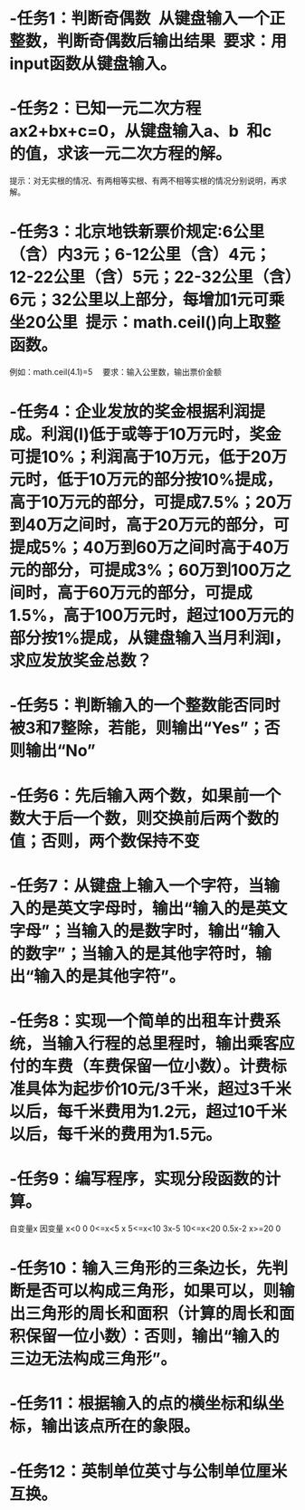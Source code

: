# -任务1：判断奇偶数 从键盘输入一个正整数，判断奇偶数后输出结果 要求：用input函数从键盘输入。
# -任务2：已知一元二次方程ax2+bx+c=0，从键盘输入a、b 和c 的值，求该一元二次方程的解。
提示：对无实根的情况、有两相等实根、有两不相等实根的情况分别说明，再求解。
# -任务3：北京地铁新票价规定:6公里（含）内3元；6-12公里（含）4元；12-22公里（含）5元；22-32公里（含）6元；32公里以上部分，每增加1元可乘坐20公里 提示：math.ceil()向上取整函数。
例如：math.ceil(4.1)=5  
要求：输入公里数，输出票价金额
# -任务4：企业发放的奖金根据利润提成。利润(I)低于或等于10万元时，奖金可提10%；利润高于10万元，低于20万元时，低于10万元的部分按10%提成，高于10万元的部分，可提成7.5%；20万到40万之间时，高于20万元的部分，可提成5%；40万到60万之间时高于40万元的部分，可提成3%；60万到100万之间时，高于60万元的部分，可提成1.5%，高于100万元时，超过100万元的部分按1%提成，从键盘输入当月利润I，求应发放奖金总数？

# -任务5：判断输入的一个整数能否同时被3和7整除，若能，则输出“Yes”；否则输出“No”

# -任务6：先后输入两个数，如果前一个数大于后一个数，则交换前后两个数的值；否则，两个数保持不变

# -任务7：从键盘上输入一个字符，当输入的是英文字母时，输出“输入的是英文字母”；当输入的是数字时，输出“输入的数字”；当输入的是其他字符时，输出“输入的是其他字符”。

# -任务8：实现一个简单的出租车计费系统，当输入行程的总里程时，输出乘客应付的车费（车费保留一位小数）。计费标准具体为起步价10元/3千米，超过3千米以后，每千米费用为1.2元，超过10千米以后，每千米的费用为1.5元。

# -任务9：编写程序，实现分段函数的计算。
自变量x 因变量
x<0 0
0<=x<5 x
5<=x<10 3x-5
10<=x<20 0.5x-2
x>=20 0

# -任务10：输入三角形的三条边长，先判断是否可以构成三角形，如果可以，则输出三角形的周长和面积（计算的周长和面积保留一位小数）：否则，输出“输入的三边无法构成三角形”。

# -任务11：根据输入的点的横坐标和纵坐标，输出该点所在的象限。

# -任务12：英制单位英寸与公制单位厘米互换。
